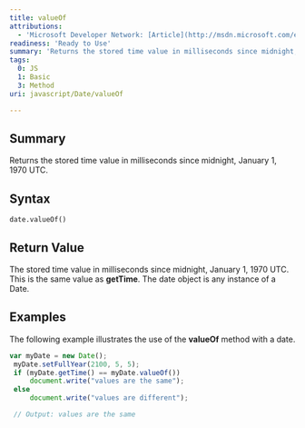 ```yaml
---
title: valueOf
attributions:
  - 'Microsoft Developer Network: [Article](http://msdn.microsoft.com/en-us/library/ie/jj155184(v=vs.94).aspx)'
readiness: 'Ready to Use'
summary: 'Returns the stored time value in milliseconds since midnight, January 1, 1970 UTC.'
tags:
  0: JS
  1: Basic
  3: Method
uri: javascript/Date/valueOf

---
```

## Summary

Returns the stored time value in milliseconds since midnight, January 1, 1970 UTC.

## Syntax

    date.valueOf()

## Return Value

The stored time value in milliseconds since midnight, January 1, 1970 UTC. This is the same value as **getTime**. The date object is any instance of a Date.

## Examples

The following example illustrates the use of the **valueOf** method with a date.

``` js
var myDate = new Date();
 myDate.setFullYear(2100, 5, 5);
 if (myDate.getTime() == myDate.valueOf())
     document.write("values are the same");
 else
     document.write("values are different");

 // Output: values are the same
```

